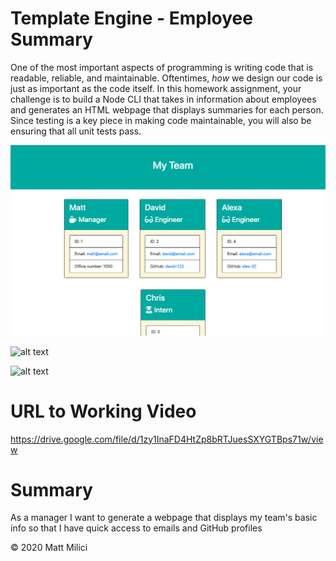 # Template Engine - Employee Summary

One of the most important aspects of programming is writing code that is readable, reliable, and maintainable. Oftentimes, _how_ we design our code is just as important as the code itself. In this homework assignment, your challenge is to build a Node CLI that takes in information about employees and generates an HTML webpage that displays summaries for each person. Since testing is a key piece in making code maintainable, you will also be ensuring that all unit tests pass.

![Generated Team Page](./Develop/images/img.png)

![alt text](http://url/to/img.png)

![alt text](http://url/to/img.png)

# URL to Working Video

https://drive.google.com/file/d/1zy1InaFD4HtZp8bRTJuesSXYGTBps71w/view

# Summary

As a manager
I want to generate a webpage that displays my team's basic info
so that I have quick access to emails and GitHub profiles

© 2020 Matt Milici
